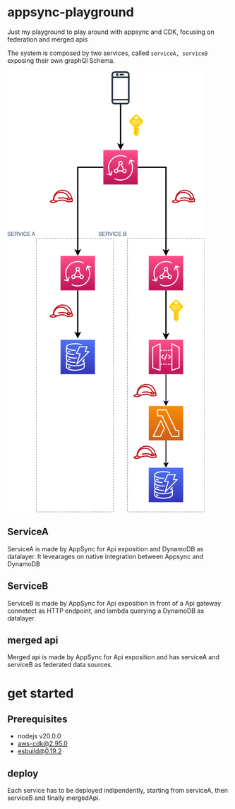# appsync-playground
Just my playground to play around with appsync and CDK, focusing on federation and merged apis

The system is composed by two services, called `serviceA, serviceB ` exposing their own graphQl Schema.

![Alt text](appsync_federation.png?raw=true "Title")

## ServiceA
ServiceA is made by AppSync for Api exposition and DynamoDB as datalayer. It levearages on native integration between Appsync and DynamoDB

## ServiceB
ServiceB is made by AppSync for Api exposition in front of a Api gateway connetect as HTTP endpoint, and lambda querying a DynamoDB as datalayer.

## merged api
Merged api is made by AppSync for Api exposition and has serviceA and serviceB as federated data sources.

# get started

## Prerequisites
- nodejs v20.0.0
- aws-cdk@2.95.0
- esbuild@0.19.2

## deploy
Each service has to be deployed indipendently, starting from serviceA, then serviceB and finally mergedApi.

